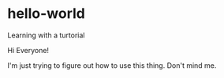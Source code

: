 # hello-world
Learning with a turtorial

Hi Everyone! 

I'm just trying to figure out how to use this thing. Don't mind me. 
